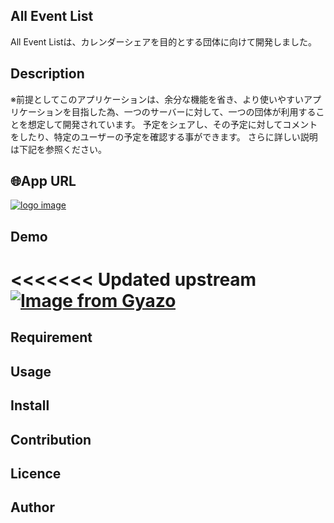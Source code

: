 ## All Event List
All Event Listは、カレンダーシェアを目的とする団体に向けて開発しました。

## Description
※前提としてこのアプリケーションは、余分な機能を省き、より使いやすいアプリケーションを目指した為、一つのサーバーに対して、一つの団体が利用することを想定して開発されています。
予定をシェアし、その予定に対してコメントをしたり、特定のユーザーの予定を確認する事ができます。
さらに詳しい説明は下記を参照ください。

## 🌐App URL
[![logo image](https://user-images.githubusercontent.com/72126639/98492068-19415a80-227a-11eb-8145-ff3575b3ee82.png "AllEventList!!")](http://52.193.178.253/)

## Demo
<<<<<<< Updated upstream
[![Image from Gyazo](https://i.gyazo.com/13f910a3b5f99f2d64931a7b016ef5b3.gif)](https://gyazo.com/13f910a3b5f99f2d64931a7b016ef5b3)
=======

## Requirement

## Usage

## Install

## Contribution

## Licence

<!-- [MIT](https://github.com/tcnksm/tool/blob/master/LICENCE) -->

## Author

<!-- [tcnksm](https://github.com/tcnksm) -->
